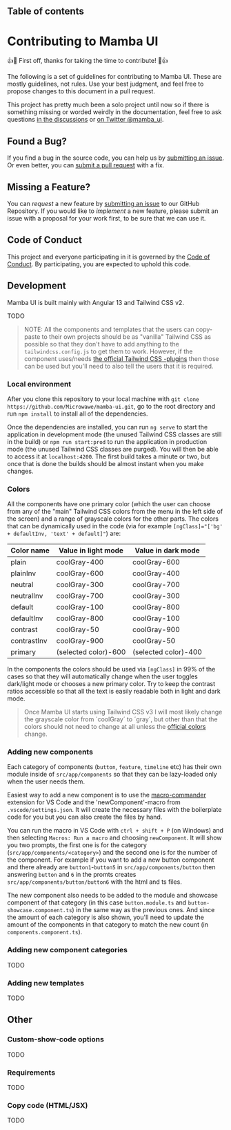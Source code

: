## Table of contents

# Contributing to Mamba UI

👍🎉 First off, thanks for taking the time to contribute! 🎉👍

The following is a set of guidelines for contributing to Mamba UI. These are mostly guidelines, not rules. Use your best judgment, and feel free to propose changes to this document in a pull request.

This project has pretty much been a solo project until now so if there is something missing or worded weirdly in the documentation, feel free to ask questions [in the discussions](https://github.com/Microwawe/mamba-ui/discussions) or [on Twitter @mamba_ui](https://twitter.com/mamba_ui).

## <a name="issue"></a> Found a Bug?

If you find a bug in the source code, you can help us by [submitting an issue](https://github.com/Microwawe/mamba-ui/issues). Or even better, you can [submit a pull request](#submit-pr) with a fix.

## <a name="feature"></a> Missing a Feature?

You can _request_ a new feature by [submitting an issue](#submit-issue) to our GitHub
Repository. If you would like to _implement_ a new feature, please submit an issue with a proposal for your work first, to be sure that we can use it.

## Code of Conduct

This project and everyone participating in it is governed by the [Code of Conduct](CODE_OF_CONDUCT.md). By participating, you are expected to uphold this code.

## Development

Mamba UI is built mainly with Angular 13 and Tailwind CSS v2.

TODO

> NOTE: All the components and templates that the users can copy-paste to their own projects should be as "vanilla" Tailwind CSS as possible so that they don't have to add anything to the `tailwindcss.config.js` to get them to work. However, if the component uses/needs [the official Tailwind CSS -plugins](https://tailwindcss.com/docs/plugins#official-plugins) then those can be used but you'll need to also tell the users that it is required.

### Local environment

After you clone this repository to your local machine with `git clone https://github.com/Microwawe/mamba-ui.git`, go to the root directory and run `npm install` to install all of the dependencies.

Once the dependencies are installed, you can run `ng serve` to start the application in development mode (the unused Tailwind CSS classes are still in the build) or `npm run start:prod` to run the application in production mode (the unused Tailwind CSS classes are purged). You will then be able to access it at `localhost:4200`. The first build takes a minute or two, but once that is done the builds should be almost instant when you make changes.

### Colors

All the components have one primary color (which the user can choose from any of the "main" Tailwind CSS colors from the menu in the left side of the screen) and a range of grayscale colors for the other parts. The colors that can be dynamically used in the code (via for example `[ngClass]="['bg' + defaultInv, 'text' + default]"`) are:

| Color name  | Value in light mode  | Value in dark mode   |
| ----------- | -------------------- | -------------------- |
| plain       | coolGray-400         | coolGray-600         |
| plainInv    | coolGray-600         | coolGray-400         |
| neutral     | coolGray-300         | coolGray-700         |
| neutralInv  | coolGray-700         | coolGray-300         |
| default     | coolGray-100         | coolGray-800         |
| defaultInv  | coolGray-800         | coolGray-100         |
| contrast    | coolGray-50          | coolGray-900         |
| contrastInv | coolGray-900         | coolGray-50          |
| primary     | (selected color)-600 | (selected color)-400 |

In the components the colors should be used via `[ngClass]` in 99% of the cases so that they will automatically change when the user toggles dark/light mode or chooses a new primary color. Try to keep the contrast ratios accessible so that all the text is easily readable both in light and dark mode.

> Once Mamba UI starts using Tailwind CSS v3 I will most likely change the grayscale color from ´coolGray´ to ´gray´, but other than that the colors should not need to change at all unless the [official colors](https://tailwindcss.com/docs/customizing-colors#default-color-palette) change.

### Adding new components

Each category of components (`button`, `feature`, `timeline` etc) has their own module inside of `src/app/components` so that they can be lazy-loaded only when the user needs them.

Easiest way to add a new component is to use the [macro-commander](https://marketplace.visualstudio.com/items?itemName=jeff-hykin.macro-commander) extension for VS Code and the 'newComponent'-macro from `.vscode/settings.json`. It will create the necessary files with the boilerplate code for you but you can also create the files by hand.

You can run the macro in VS Code with `ctrl + shift + P` (on Windows) and then selecting `Macros: Run a macro` and choosing `newComponent`. It will show you two prompts, the first one is for the category (`src/app/components/<category>`) and the second one is for the number of the component. For example if you want to add a new button component and there already are `button1`-`button5` in `src/app/components/button` then answering `button` and `6` in the promts creates `src/app/components/button/button6` with the html and ts files.

The new component also needs to be added to the module and showcase component of that category (in this case `button.module.ts` and `button-showcase.component.ts`) in the same way as the previous ones. And since the amount of each category is also shown, you'll need to update the amount of the components in that category to match the new count (in `components.component.ts`).

### Adding new component categories

TODO

### Adding new templates

TODO

## Other

### Custom-show-code options

TODO

### Requirements

TODO

### Copy code (HTML/JSX)

TODO
